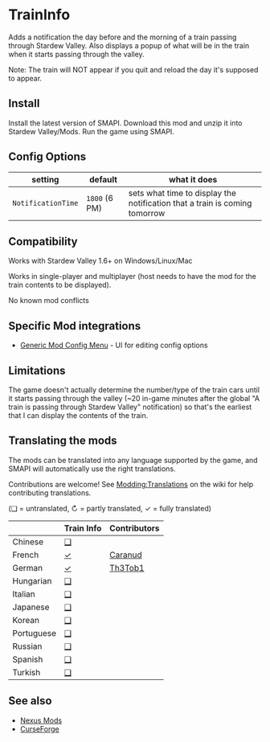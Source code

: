 # TrainInfo
Adds a notification the day before and the morning of a train passing through Stardew Valley. Also displays a popup of what will be in the train when it starts passing through the valley.

Note: The train will NOT appear if you quit and reload the day it's supposed to appear.

## Install
Install the latest version of SMAPI.
Download this mod and unzip it into Stardew Valley/Mods.
Run the game using SMAPI.

## Config Options
| setting                 | default            | what it does                                                               |
|-------------------------|--------------------|----------------------------------------------------------------------------|
| `NotificationTime`     | `1800` (6 PM)       | sets what time to display the notification that a train is coming tomorrow |

## Compatibility
Works with Stardew Valley 1.6+ on Windows/Linux/Mac

Works in single-player and multiplayer (host needs to have the mod for the train contents to be displayed).

No known mod conflicts

## Specific Mod integrations
 * [Generic Mod Config Menu](https://www.nexusmods.com/stardewvalley/mods/5098) - UI for editing config options

## Limitations
The game doesn't actually determine the number/type of the train cars until it starts passing through the valley (~20 in-game minutes after the global "A train is passing through Stardew Valley" notification) so that's the earliest that I can display the contents of the train.

## Translating the mods
<!--

    This section is auto-generated using a script, there's no need to edit it manually.
    https://github.com/Pathoschild/StardewScripts/tree/main/create-translation-summary

-->
The mods can be translated into any language supported by the game, and SMAPI will automatically
use the right translations.

Contributions are welcome! See [Modding:Translations](https://stardewvalleywiki.com/Modding:Translations)
on the wiki for help contributing translations.

(❑ = untranslated, ↻ = partly translated, ✓ = fully translated)

&nbsp;     | Train Info                   | Contributors
---------- | ---------------------------- | ------------
Chinese    | [❑](TrainInfo/i18n)
French     | [✓](TrainInfo/i18n/fr.json) | [Caranud](https://www.nexusmods.com/stardewvalley/users/745980)
German     | [✓](TrainInfo/i18n/de.json) | [Th3Tob1](https://www.nexusmods.com/users/58067946) 
Hungarian  | [❑](TrainInfo/i18n)
Italian    | [❑](TrainInfo/i18n)
Japanese   | [❑](TrainInfo/i18n)
Korean     | [❑](TrainInfo/i18n)
Portuguese | [❑](TrainInfo/i18n)
Russian    | [❑](TrainInfo/i18n)
Spanish    | [❑](TrainInfo/i18n)
Turkish    | [❑](TrainInfo/i18n)


## See also
 * [Nexus Mods](https://www.nexusmods.com/stardewvalley/mods/19305)
 * [CurseForge](https://www.curseforge.com/stardewvalley/mods/train-info)